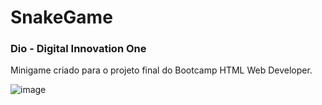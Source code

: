 # SnakeGame
### Dio - Digital Innovation One
Minigame criado para o projeto final do Bootcamp HTML Web Developer.

![image](https://i.imgur.com/JefzwrF.png)
